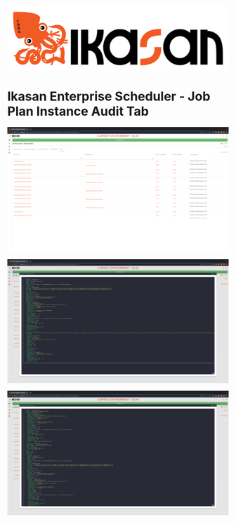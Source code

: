 ![IKASAN](../../../../developer/docs/quickstart-images/Ikasan-title-transparent.png)

# Ikasan Enterprise Scheduler - Job Plan Instance Audit Tab

![img.png](../../../images/job-plan-instance-audit-tab.png)

![img.png](../../../images/job-plan-instance-audit-tab-source-event.png)

![img.png](../../../images/job-plan-instance-audit-tab-job-raise-event.png)
